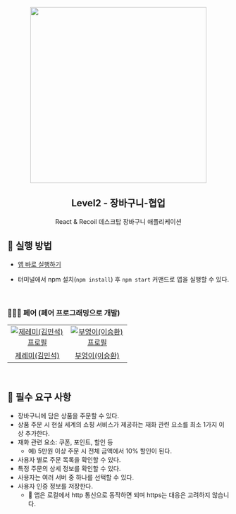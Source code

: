 <p align="middle" >
  <img src="https://techcourse-storage.s3.ap-northeast-2.amazonaws.com/3e6c6f30b11d4b098b5a3e81be19ce3a" width="400">
</p>
<h2 align="middle">Level2 - 장바구니-협업</h2>
<p align="middle">React & Recoil 데스크탑 장바구니 애플리케이션</p>
</p>

## 📝 실행 방법

- <a href="https://tiffanyc0.vercel.app/">앱 바로 실행하기</a>

- 터미널에서 npm 설치(`npm install`) 후 `npm start` 커맨드로 앱을 실행할 수 있다.

<br>


### 🧑‍🤝‍🧑 페어 (페어 프로그래밍으로 개발)

<table>
  <tr>
    <td align="center" width="120px">
      <a href="https://github.com/shackstack" target="_blank">
        <img src="https://avatars.githubusercontent.com/u/102432453?v=4" alt="제레미(김민석) 프로필" />
      </a>
    </td>
    <td align="center" width="120px">
      <a href="https://github.com/sh981013s" target="_blank">
        <img src="https://avatars.githubusercontent.com/u/81363031?v=4" alt="부엉이(이승환) 프로필" />
      </a>
    </td>
  </tr>
  <tr>
    <td align="center">
      <a href="https://github.com/shackstack" target="_blank">
        제레미(김민석)
      </a>
    </td>
    <td align="center">
      <a href="https://github.com/hafnium1923" target="_blank">
        부엉이(이승환) 
      </a>
    </td>
  </tr>
</table>

<br>


## 📝 필수 요구 사항

- 장바구니에 담은 상품을 주문할 수 있다.
- 상품 주문 시 현실 세계의 쇼핑 서비스가 제공하는 재화 관련 요소를 최소 1가지 이상 추가한다.
- 재화 관련 요소: 쿠폰, 포인트, 할인 등
  - 예) 5만원 이상 주문 시 전체 금액에서 10% 할인이 된다.
- 사용자 별로 주문 목록을 확인할 수 있다.
- 특정 주문의 상세 정보를 확인할 수 있다.
- 사용자는 여러 서버 중 하나를 선택할 수 있다.
- 사용자 인증 정보를 저장한다.
  - 🚨 앱은 로컬에서 http 통신으로 동작하면 되며 https는 대응은 고려하지 않습니다.

